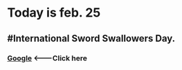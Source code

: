 # Today is feb. 25
## #International Sword Swallowers Day.

### [Google](https://google.com)  <---Click here

